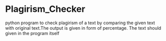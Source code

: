 # Plagirism_Checker

python program to check plagirism of a text by comparing the given text with original text.The output is given in form of percentage.
The text should given in the program itself
